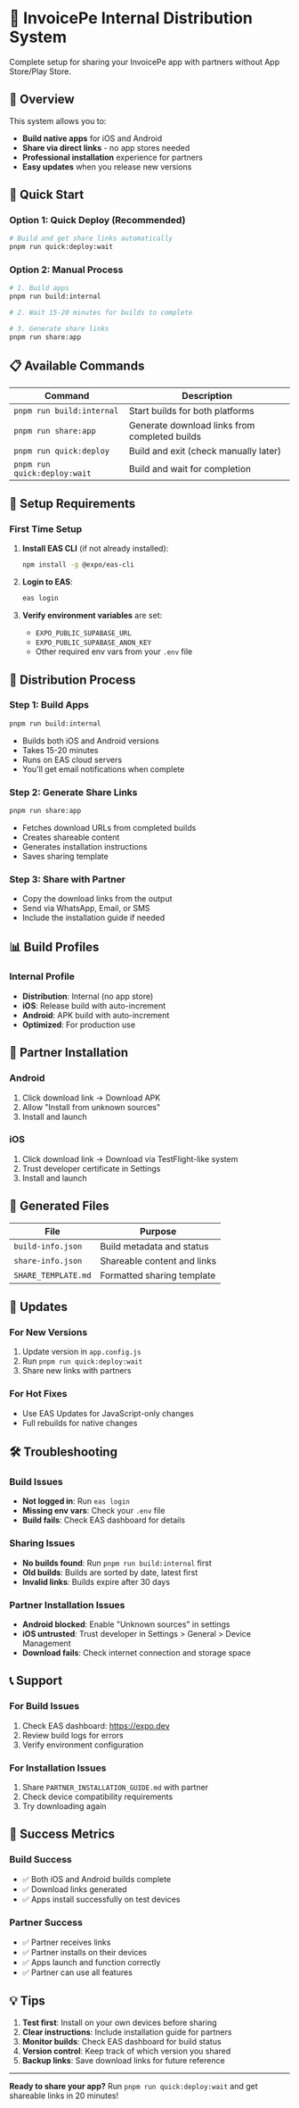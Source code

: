 # 📱 InvoicePe Internal Distribution System

Complete setup for sharing your InvoicePe app with partners without App Store/Play Store.

## 🎯 Overview

This system allows you to:
- **Build native apps** for iOS and Android
- **Share via direct links** - no app stores needed
- **Professional installation** experience for partners
- **Easy updates** when you release new versions

## 🚀 Quick Start

### Option 1: Quick Deploy (Recommended)
```bash
# Build and get share links automatically
pnpm run quick:deploy:wait
```

### Option 2: Manual Process
```bash
# 1. Build apps
pnpm run build:internal

# 2. Wait 15-20 minutes for builds to complete

# 3. Generate share links
pnpm run share:app
```

## 📋 Available Commands

| Command | Description |
|---------|-------------|
| `pnpm run build:internal` | Start builds for both platforms |
| `pnpm run share:app` | Generate download links from completed builds |
| `pnpm run quick:deploy` | Build and exit (check manually later) |
| `pnpm run quick:deploy:wait` | Build and wait for completion |

## 🔧 Setup Requirements

### First Time Setup
1. **Install EAS CLI** (if not already installed):
   ```bash
   npm install -g @expo/eas-cli
   ```

2. **Login to EAS**:
   ```bash
   eas login
   ```

3. **Verify environment variables** are set:
   - `EXPO_PUBLIC_SUPABASE_URL`
   - `EXPO_PUBLIC_SUPABASE_ANON_KEY`
   - Other required env vars from your `.env` file

## 📱 Distribution Process

### Step 1: Build Apps
```bash
pnpm run build:internal
```
- Builds both iOS and Android versions
- Takes 15-20 minutes
- Runs on EAS cloud servers
- You'll get email notifications when complete

### Step 2: Generate Share Links
```bash
pnpm run share:app
```
- Fetches download URLs from completed builds
- Creates shareable content
- Generates installation instructions
- Saves sharing template

### Step 3: Share with Partner
- Copy the download links from the output
- Send via WhatsApp, Email, or SMS
- Include the installation guide if needed

## 📊 Build Profiles

### Internal Profile
- **Distribution**: Internal (no app store)
- **iOS**: Release build with auto-increment
- **Android**: APK build with auto-increment
- **Optimized**: For production use

## 🎯 Partner Installation

### Android
1. Click download link → Download APK
2. Allow "Install from unknown sources"
3. Install and launch

### iOS
1. Click download link → Download via TestFlight-like system
2. Trust developer certificate in Settings
3. Install and launch

## 📁 Generated Files

| File | Purpose |
|------|---------|
| `build-info.json` | Build metadata and status |
| `share-info.json` | Shareable content and links |
| `SHARE_TEMPLATE.md` | Formatted sharing template |

## 🔄 Updates

### For New Versions
1. Update version in `app.config.js`
2. Run `pnpm run quick:deploy:wait`
3. Share new links with partners

### For Hot Fixes
- Use EAS Updates for JavaScript-only changes
- Full rebuilds for native changes

## 🛠️ Troubleshooting

### Build Issues
- **Not logged in**: Run `eas login`
- **Missing env vars**: Check your `.env` file
- **Build fails**: Check EAS dashboard for details

### Sharing Issues
- **No builds found**: Run `pnpm run build:internal` first
- **Old builds**: Builds are sorted by date, latest first
- **Invalid links**: Builds expire after 30 days

### Partner Installation Issues
- **Android blocked**: Enable "Unknown sources" in settings
- **iOS untrusted**: Trust developer in Settings > General > Device Management
- **Download fails**: Check internet connection and storage space

## 📞 Support

### For Build Issues
1. Check EAS dashboard: https://expo.dev
2. Review build logs for errors
3. Verify environment configuration

### For Installation Issues
1. Share `PARTNER_INSTALLATION_GUIDE.md` with partner
2. Check device compatibility requirements
3. Try downloading again

## 🎉 Success Metrics

### Build Success
- ✅ Both iOS and Android builds complete
- ✅ Download links generated
- ✅ Apps install successfully on test devices

### Partner Success
- ✅ Partner receives links
- ✅ Partner installs on their devices
- ✅ Apps launch and function correctly
- ✅ Partner can use all features

## 💡 Tips

1. **Test first**: Install on your own devices before sharing
2. **Clear instructions**: Include installation guide for partners
3. **Monitor builds**: Check EAS dashboard for build status
4. **Version control**: Keep track of which version you shared
5. **Backup links**: Save download links for future reference

---

**Ready to share your app?** Run `pnpm run quick:deploy:wait` and get shareable links in 20 minutes!
